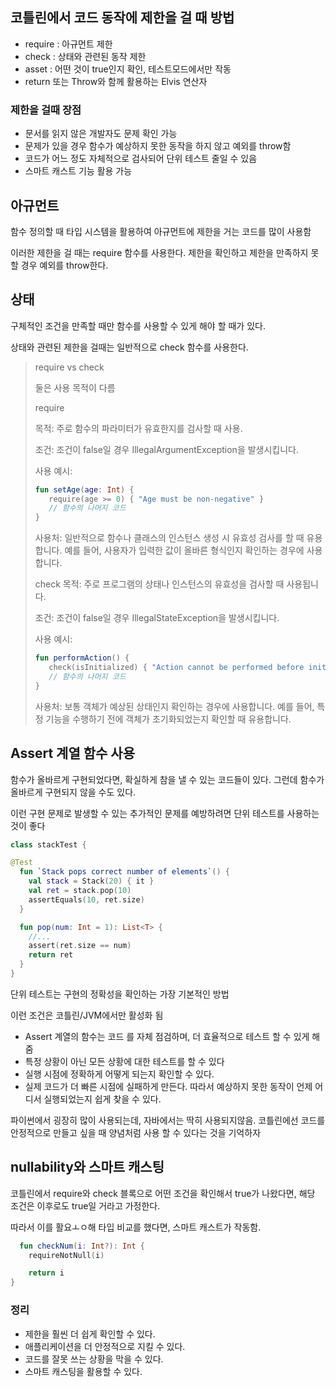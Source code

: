 ## 코틀린에서 코드 동작에 제한을 걸 때 방법

- require : 아규먼트 제한
- check : 상태와 관련된 동작 제한
- asset : 어떤 것이 true인지 확인, 테스트모드에서만 작동
- return 또는 Throw와 함께 활용하는 Elvis 연산자

### 제한을 걸때 장점

- 문서를 읽지 않은 개발자도 문제 확인 가능
- 문제가 있을 경우 함수가 예상하지 못한 동작을 하지 않고 예외를 throw함
- 코드가 어느 정도 자체적으로 검사되어 단위 테스트 줄일 수 있음
- 스마트 캐스트 기능 활용 가능

## 아규먼트

함수 정의할 때 타입 시스템을 활용하여 아규먼트에 제한을 거는 코드를 많이 사용함

이러한 제한을 걸 때는 require 함수를 사용한다.
제한을 확인하고 제한을 만족하지 못할 경우 예외를 throw한다.

## 상태

구체적인 조건을 만족할 때만 함수를 사용할 수 있게 해야 할 때가 있다.

상태와 관련된 제한을 걸때는 일반적으로 check 함수를 사용한다.

> require vs check
> 
>둘은 사용 목적이 다름
>
>require
>
>목적: 주로 함수의 파라미터가 유효한지를 검사할 때 사용.
>
>조건: 조건이 false일 경우 IllegalArgumentException을 발생시킵니다.
>
>사용 예시:
>
>```kotlin
>fun setAge(age: Int) {
>    require(age >= 0) { "Age must be non-negative" }
>    // 함수의 나머지 코드
>}
>```
>사용처: 일반적으로 함수나 클래스의 인스턴스 생성 시 유효성 검사를 할 때 유용합니다. 예를 들어, 사용자가 입력한 값이 올바른 형식인지 확인하는 경우에 사용합니다.
>
>check
>목적: 주로 프로그램의 상태나 인스턴스의 유효성을 검사할 때 사용됩니다.
>
>조건: 조건이 false일 경우 IllegalStateException을 발생시킵니다.
>
>사용 예시:
>```kotlin
>fun performAction() {
>    check(isInitialized) { "Action cannot be performed before initialization" }
>    // 함수의 나머지 코드
>}
>```
>사용처: 보통 객체가 예상된 상태인지 확인하는 경우에 사용합니다. 예를 들어, 특정 기능을 수행하기 전에 객체가 초기화되었는지 확인할 때 유용합니다.

## Assert 계열 함수 사용

함수가 올바르게 구현되었다면, 확실하게 참을 낼 수 있는 코드들이 있다.
그런데 함수가 올바르게 구현되지 않을 수도 있다.

이런 구현 문제로 발생할 수 있는 추가적인 문제를 예방하려면 단위 테스트를 사용하는것이 좋다

```kotlin
class stackTest {

@Test
  fun `Stack pops correct number of elements`() {
    val stack = Stack(20) { it }
    val ret = stack.pop(10)
    assertEquals(10, ret.size)
  }

  fun pop(num: Int = 1): List<T> {
    //...
    assert(ret.size == num)
    return ret
  }
}
```

단위 테스트는 구현의 정확성을 확인하는 가장 기본적인 방법

이런 조건은 코틀린/JVM에서만 활성화 됨

- Assert 계열의 함수는 코드 를 자체 점검하며, 더 효율적으로 테스트 할 수 있게 해줌
- 특정 상황이 아닌 모든 상황에 대한 테스트를 할 수 있다
- 실행 시점에 정확하게 어떻게 되는지 확인할 수 있다.
- 실제 코드가  더 빠른 시점에 실패하게 만든다. 따라서 예상하지 못한 동작이 언제 어디서 실행되었는지 쉽게 찾을 수 있다.

파이썬에서 굉장히 많이 사용되는데, 자바에서는 딱히 사용되지않음.
코틀린에선 코드를 안정적으로 만들고 싶을 때 양념처럼 사용 할 수 있다는 것을 기억하자

## nullability와 스마트 캐스팅

코틀린에서 require와 check 블록으로 어떤 조건을 확인해서 true가 나왔다면, 해당 조건은 이후로도 true일 거라고 가정한다.

따라서 이를 활요ㅗㅇ해 타입 비교를 했다면, 스마트 캐스트가 작동함.

```kotlin
  fun checkNum(i: Int?): Int {
    requireNotNull(i)

    return i
}
```

### 정리
- 제한을 훨씬 더 쉽게 확인할 수 있다.
- 애플리케이션을 더 안정적으로 지킬 수 있다.
- 코드를 잘못 쓰는 상황을 막을 수 있다.
- 스마트 캐스팅을 활용할 수 있다.
